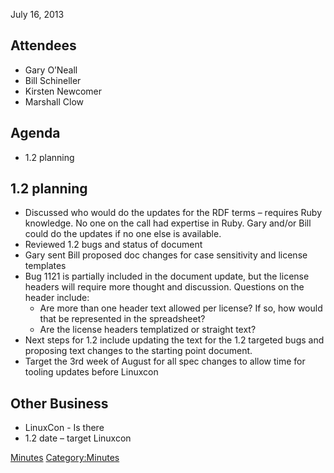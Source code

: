 July 16, 2013

## Attendees

  - Gary O’Neall
  - Bill Schineller
  - Kirsten Newcomer
  - Marshall Clow

## Agenda

  - 1.2 planning

## 1.2 planning

  - Discussed who would do the updates for the RDF terms – requires Ruby
    knowledge. No one on the call had expertise in Ruby. Gary and/or
    Bill could do the updates if no one else is available.
  - Reviewed 1.2 bugs and status of document
  - Gary sent Bill proposed doc changes for case sensitivity and license
    templates
  - Bug 1121 is partially included in the document update, but the
    license headers will require more thought and discussion. Questions
    on the header include:
      - Are more than one header text allowed per license? If so, how
        would that be represented in the spreadsheet?
      - Are the license headers templatized or straight text?
  - Next steps for 1.2 include updating the text for the 1.2 targeted
    bugs and proposing text changes to the starting point document.
  - Target the 3rd week of August for all spec changes to allow time for
    tooling updates before Linuxcon

## Other Business

  - LinuxCon - Is there
  - 1.2 date – target Linuxcon

[Minutes](Category:Technical "wikilink")
[Category:Minutes](Category:Minutes "wikilink")

